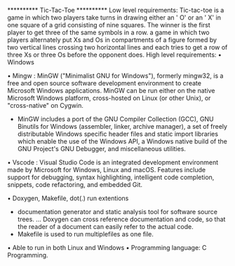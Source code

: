 ********** Tic-Tac-Toe **********
Low level requirements:
Tic-tac-toe is a game in which two players take turns in drawing either an ' O' or an ' X' in one square of a grid consisting of nine squares. The winner is the first player to get three of the same symbols in a row.
a game in which two players alternately put Xs and Os in compartments of a figure formed by two vertical lines crossing two horizontal lines and each tries to get a row of three Xs or three Os before the opponent does.
High level requirements:
•	Windows

•	Mingw :  MinGW ("Minimalist GNU for Windows"), formerly mingw32, is a free and open source software development environment to create Microsoft Windows applications. MinGW can be run either on the native Microsoft Windows platform, cross-hosted on Linux (or other Unix), or "cross-native" on Cygwin.
* MinGW includes a port of the GNU Compiler Collection (GCC), GNU Binutils for Windows (assembler, linker, archive manager), a set of freely distributable Windows specific header files and static import libraries which enable the use of the Windows API, a Windows native build of the GNU Project's GNU Debugger, and miscellaneous utilities.

•	Vscode : Visual Studio Code is an integrated development environment made by Microsoft for Windows, Linux and macOS. Features include support for debugging, syntax highlighting, intelligent code completion, snippets, code refactoring, and embedded Git.

•	Doxygen, Makefile, dot(.) run extentions

* documentation generator and static analysis tool for software source trees. ... Doxygen can cross reference documentation and code, so that the reader of a document can easily refer to the actual code.
* Makefile is used to run multiplefiles as one file.


•	Able to run in both Linux and Windows
•	Programming language: C Programming.
